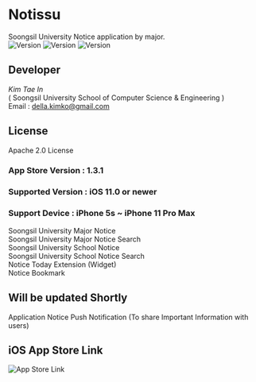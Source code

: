 # Notissu
Soongsil University Notice application by major.   
![Version](https://img.shields.io/badge/license-Apache%202.0-red.svg?style=flat)
![Version](https://img.shields.io/badge/version-v1.3.1-blue.svg?style=flat)
![Version](https://img.shields.io/badge/ios-11.0-green.svg?style=flat)   
  
## Developer  
*Kim Tae In*  
( Soongsil University School of Computer Science & Engineering )  
Email : [della.kimko@gmail.com](della.kimko@gmail.com)  
  
## License  
Apache 2.0 License

### App Store Version : 1.3.1   
### Supported Version : iOS 11.0 or newer   
### Support Device : iPhone 5s ~ iPhone 11 Pro Max   
  
Soongsil University Major Notice  
Soongsil University Major Notice Search  
Soongsil University School Notice  
Soongsil University School Notice Search  
Notice Today Extension (Widget)  
Notice Bookmark  

## Will be updated Shortly  
Application Notice Push Notification (To share Important Information with users)  

## iOS App Store Link  
![App Store Link](https://apps.apple.com/us/app/notissu/id1488050194)  
